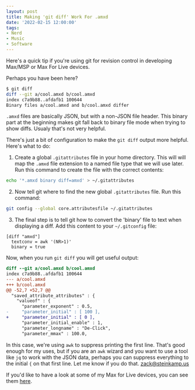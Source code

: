 ```yaml
---
layout: post
title: Making 'git diff' Work For .amxd
date: '2022-02-15 12:00:00'
tags:
- Nerd
- Music
- Software
---
```


Here's a quick tip if you're using git for revision control in developing Max/MSP or Max For Live devices.

Perhaps you have been here?

```bash
$ git diff
diff --git a/cool.amxd b/cool.amxd
index c7a9b88..afdafb1 100644
Binary files a/cool.amxd and b/cool.amxd differ
```

`.amxd` files are basically JSON, but with a non-JSON file header. This binary part at the beginning makes git fall back to binary file mode when trying to show diffs. Usualy that's not very helpful.

There's just a bit of configuration to make the `git diff` output more helpful. Here's what to do:

1. Create a global `.gitattributes` file in your home directory. This will will map the `.amxd` file extension to a named file type that we will use later. Run this command to create the file with the correct contents:

```bash
echo '*.amxd binary diff=amxd' > ~/.gitattributes
```

2. Now tell git where to find the new global `.gitattributes` file. Run this command:

```bash
git config --global core.attributesfile ~/.gitattributes
```

3. The final step is to tell git how to convert the 'binary' file to text when displaying a diff. Add this content to your `~/.gitconfig` file:

```config
[diff "amxd"]
  textconv = awk '(NR>1)'
  binary = true
```

Now, when you run `git diff` you will get useful output:

```diff
diff --git a/cool.amxd b/cool.amxd
index c7a9b88..afdafb1 100644
--- a/cool.amxd
+++ b/cool.amxd
@@ -52,7 +52,7 @@
  "saved_attribute_attributes" : {
    "valueof" : {
      "parameter_exponent" : 0.5,
-     "parameter_initial" : [ 100 ],
+     "parameter_initial" : [ 0 ],
      "parameter_initial_enable" : 1,
      "parameter_longname" : "De-Click",
      "parameter_mmax" : 100.0,
```

In this case, we're using `awk` to suppress printing the first line. That's good enough for my uses, but if you are an `awk` wizard and you want to use a tool like `jq` to work with the JSON data, perhaps you can suppress everything to the initial `{` on that first line. Let me know if you do that. [zack@steinkamp.us](mailto:zack@steinkamp.us)

If you'd like to have a look at some of my Max for Live devices, you can see them [here](/music-tools/).

